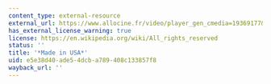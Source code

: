 ```yaml
---
content_type: external-resource
external_url: https://www.allocine.fr/video/player_gen_cmedia=19369177&cfilm=6739.html
has_external_license_warning: true
license: https://en.wikipedia.org/wiki/All_rights_reserved
status: ''
title: '*Made in USA*'
uid: e5e38d40-ade5-4dcb-a789-408c133857f8
wayback_url: ''
---
```

